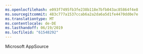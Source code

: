 ```yaml
---
ms.openlocfilehash: e093f7495fb3fe238b118e7bfb043ac85864f4e8
ms.sourcegitcommit: 483c777a1537ccab6a2a2da6a5d1fe4470dd0e7e
ms.translationtype: MT
ms.contentlocale: de-DE
ms.lasthandoff: 06/19/2019
ms.locfileid: "61548292"
---
```

Microsoft AppSource